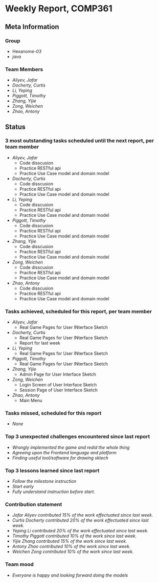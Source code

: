 # Weekly Report, COMP361

## Meta Information

### Group

* Hexanome-*03*
* *java*

### Team Members

* *Aliyev, Jafar*
* *Docherty, Curtis*
* *Li, Yeping*
* *Piggott, Timothy*
* *Zhang, Yijie*
* *Zong, Weichen*
* *Zhao, Antony*

## Status

### 3 most outstanding tasks scheduled until the next report, per team member

* *Aliyev, Jafar*
  * Code disscusion
  * Practice RESTful api
  * Practice Use Case model and domain model
* *Docherty, Curtis*
  * Code disscusion
  * Practice RESTful api
  * Practice Use Case model and domain model
* *Li, Yeping*
  * Code disscusion
  * Practice RESTful api
  * Practice Use Case model and domain model
* *Piggott, Timothy*
  * Code disscusion
  * Practice RESTful api
  * Practice Use Case model and domain model
* *Zhang, Yijie*
  * Code disscusion
  * Practice RESTful api
  * Practice Use Case model and domain model
* *Zong, Weichen*
  * Code disscusion
  * Practice RESTful api
  * Practice Use Case model and domain model
* *Zhao, Antony*
  * Code disscusion
  * Practice RESTful api
  * Practice Use Case model and domain model

### Tasks achieved, scheduled for this report, per team member
* *Aliyev, Jafar*
  * Real Game Pages for User INterface Sketch
* *Docherty, Curtis*
  * Real Game Pages for User INterface Sketch
  * Report for last week
* *Li, Yeping*
  * Real Game Pages for User INterface Sketch
* *Piggott, Timothy*
  * Real Game Pages for User INterface Sketch
* *Zhang, Yijie*
  * Admin Page for User Interface Sketch
* *Zong, Weichen*
  * Login Screen of User Interface Sketch
  * Session Page of User Interface Sketch
* *Zhao, Antony*
  * Main Menu

### Tasks missed, scheduled for this report

 * *None*

### Top 3 unexpected challenges encountered since last report

* *Wrongly implemented the game and redid the whole thing*
* *Agreeing upon the Frontend language and platform*
* *Finding useful tool/software for drawing sktech*

### Top 3 lessons learned since last report

* *Follow the milestone instruction*
* *Start early*
* *Fully understand instruction before start*. 

### Contribution statement

* *Jafar Aliyev contributed 15% of the work effectuated since last week.*
* *Curtis Docherty contributed 20% of the work effectuated since last week.*
* *Yeping Li contributed 20% of the work effectuated since last week.*
* *Timothy Piggott contributed 10% of the work since last week.*
* *Yijie Zhang contributed 15% of the work since last week.*
* *Antony Zhao contributed 10% of the work since last week.*
* *Weichen Zong contributed 10% of the work since last week.*

### Team mood

* *Everyone is happy and looking forward doing the models*
